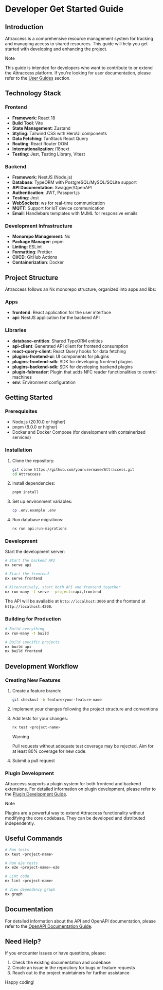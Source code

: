 # Developer Get Started Guide

## Introduction

Attraccess is a comprehensive resource management system for tracking and managing access to shared resources. This guide will help you get started with developing and enhancing the project.

> [!NOTE]
> This guide is intended for developers who want to contribute to or extend the Attraccess platform. If you're looking for user documentation, please refer to the [User Guides](../user/) section.

## Technology Stack

### Frontend

- **Framework**: React 18
- **Build Tool**: Vite
- **State Management**: Zustand
- **Styling**: Tailwind CSS with HeroUI components
- **Data Fetching**: TanStack React Query
- **Routing**: React Router DOM
- **Internationalization**: i18next
- **Testing**: Jest, Testing Library, Vitest

### Backend

- **Framework**: NestJS (Node.js)
- **Database**: TypeORM with PostgreSQL/MySQL/SQLite support
- **API Documentation**: Swagger/OpenAPI
- **Authentication**: JWT, Passport.js
- **Testing**: Jest
- **WebSockets**: ws for real-time communication
- **MQTT**: Support for IoT device communication
- **Email**: Handlebars templates with MJML for responsive emails

### Development Infrastructure

- **Monorepo Management**: Nx
- **Package Manager**: pnpm
- **Linting**: ESLint
- **Formatting**: Prettier
- **CI/CD**: GitHub Actions
- **Containerization**: Docker

## Project Structure

Attraccess follows an Nx monorepo structure, organized into apps and libs:

### Apps

- **frontend**: React application for the user interface
- **api**: NestJS application for the backend API

### Libraries

- **database-entities**: Shared TypeORM entities
- **api-client**: Generated API client for frontend consumption
- **react-query-client**: React Query hooks for data fetching
- **plugins-frontend-ui**: UI components for plugins
- **plugins-frontend-sdk**: SDK for developing frontend plugins
- **plugins-backend-sdk**: SDK for developing backend plugins
- **plugin-fabreader**: Plugin that adds NFC reader functionalities to control machines
- **env**: Environment configuration

## Getting Started

### Prerequisites

- Node.js (20.10.0 or higher)
- pnpm (8.0.0 or higher)
- Docker and Docker Compose (for development with containerized services)

### Installation

1. Clone the repository:

   ```bash
   git clone https://github.com/yourusername/Attraccess.git
   cd Attraccess
   ```

2. Install dependencies:

   ```bash
   pnpm install
   ```

3. Set up environment variables:

   ```bash
   cp .env.example .env
   ```

4. Run database migrations:
   ```bash
   nx run api:run-migrations
   ```

### Development

Start the development server:

```bash
# Start the backend API
nx serve api

# Start the frontend
nx serve frontend

# Alternatively, start both API and frontend together
nx run-many -t serve --projects=api,frontend
```

The API will be available at `http://localhost:3000` and the frontend at `http://localhost:4200`.

### Building for Production

```bash
# Build everything
nx run-many -t build

# Build specific projects
nx build api
nx build frontend
```

## Development Workflow

### Creating New Features

1. Create a feature branch:

   ```bash
   git checkout -b feature/your-feature-name
   ```

2. Implement your changes following the project structure and conventions

3. Add tests for your changes:

   ```bash
   nx test <project-name>
   ```

   > [!WARNING]
   > Pull requests without adequate test coverage may be rejected. Aim for at least 80% coverage for new code.

4. Submit a pull request

### Plugin Development

Attraccess supports a plugin system for both frontend and backend extensions. For detailed information on plugin development, please refer to the [Plugin Development Guide](/developer/plugins.md).

> [!NOTE]
> Plugins are a powerful way to extend Attraccess functionality without modifying the core codebase. They can be developed and distributed independently.

## Useful Commands

```bash
# Run tests
nx test <project-name>

# Run e2e tests
nx e2e <project-name>-e2e

# Lint code
nx lint <project-name>

# View dependency graph
nx graph
```

## Documentation

For detailed information about the API and OpenAPI documentation, please refer to the [OpenAPI Documentation Guide](/developer/openapi.md).

## Need Help?

If you encounter issues or have questions, please:

1. Check the existing documentation and codebase
2. Create an issue in the repository for bugs or feature requests
3. Reach out to the project maintainers for further assistance

Happy coding!
